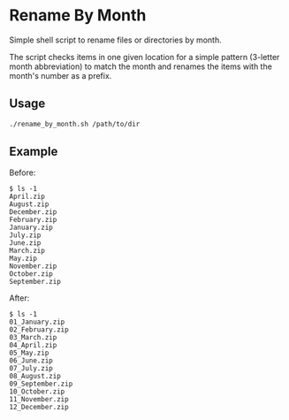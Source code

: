 # Rename By Month

Simple shell script to rename files or directories by month.

The script checks items in one given location for a simple pattern (3-letter month abbreviation) to match the month and renames the items with the month's number as a prefix.

## Usage

```bash
./rename_by_month.sh /path/to/dir
```

## Example

Before:

```none
$ ls -1
April.zip
August.zip
December.zip
February.zip
January.zip
July.zip
June.zip
March.zip
May.zip
November.zip
October.zip
September.zip
```

After:

```none
$ ls -1
01_January.zip
02_February.zip
03_March.zip
04_April.zip
05_May.zip
06_June.zip
07_July.zip
08_August.zip
09_September.zip
10_October.zip
11_November.zip
12_December.zip
```
